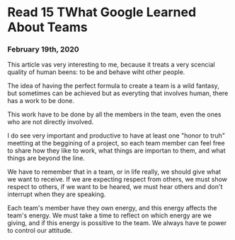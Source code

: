 # Read 15 TWhat Google Learned About Teams

### February 19th, 2020

This article vas very interesting to me, because it treats a very scencial quality of human beens: to be and behave wiht other people.

The idea of having the perfect formula to create a team is a wild fantasy, but sometimes can be achieved but as everyting that involves human, there has a work to be done.

This work have to be done by all the members in the team, even the ones who are not directly involved.

I do see very important and productive to have at least one "honor to truh" meetting at the beggining of a project, so each team member can feel free to share how they like to work, what things are importan to them, and what things are beyond the line.

We have to remember that in a team, or in life really, we should give what we want to receive. If we are expecting respect from others, we must show respect to others, if we want to be heared, we must hear others and don't interrupt when they are speaking.

Each team's member have they own energy, and this energy affects the team's energy. We must take a time to reflect on which energy are we giving, and if this energy is possitive to the team. We always have te power to control our attitude.